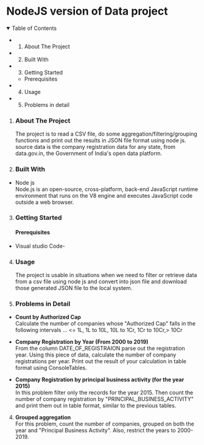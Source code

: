 # NodeJS version of Data project


<details open>
<summary> Table of Contents </summary>

+ 1. About The Project
+ 2. Built With
+ 3. Getting Started
    + Prerequisites
+ 4. Usage
+ 5. Problems in detail
</details>

1. ### **About The Project**

    The project is to read a CSV file, do some aggregation/filtering/grouping functions and print out the results in JSON file format using node js. source data is the company registration data for any state, from data.gov.in, the Government of India's open data platform.

2. ### **Built With**
 * Node js<br>
Node.js is an open-source, cross-platform, back-end JavaScript runtime environment that runs on the V8 engine and executes JavaScript code outside a web browser.
   


3. ### **Getting Started**

   #### **Prerequisites**
 * Visual studio Code-
    

4. ### **Usage**
   The project is usable in situations when we need to filter or retrieve data from a csv file using node js and convert into json file and download those generated JSON file to the local system.

5. ### Problems in Detail

*  **Count by Authorized Cap**<br>
Calculate the number of companies whose "Authorized Cap" falls in the following intervals ...
<= 1L,
1L to 10L,
10L to 1Cr,
1Cr to 10Cr,> 10Cr
* **Company Registration by Year (From 2000 to 2019)**<br>
From the column DATE_OF_REGISTRAION parse out the registration year. Using this piece of data, calculate the number of company registrations per year. Print out the result of your calculation in table format using ConsoleTables.

* **Company Registration by principal business activity (for the year 2015)** <br>
In this problem filter only the records for the year 2015. Then   count the number of company registration by "PRINCIPAL_BUSINESS_ACTIVITY" and print them out in table format, similar to the previous tables.

4. **Grouped aggregation**<br>
For this problem, count the number of companies, grouped on both the year and "Principal Business Activity". Also, restrict the years to 2000-2019.





